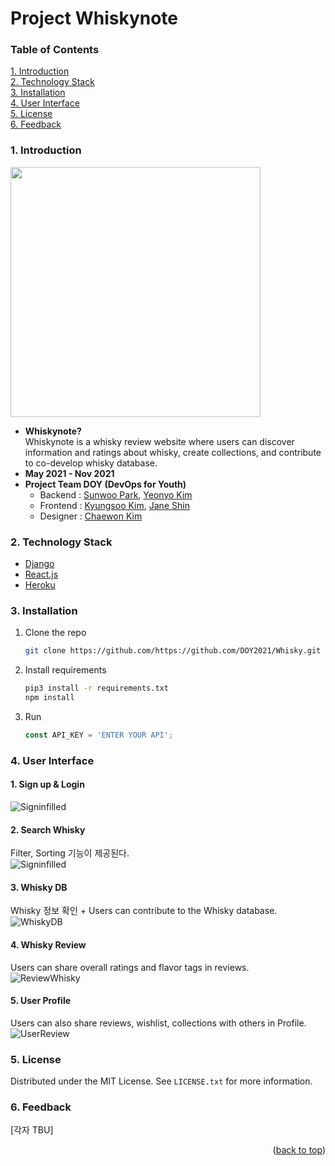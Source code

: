 <div id="top"> </div>

# Project Whiskynote

### Table of Contents
<!-- TABLE OF CONTENTS -->
<a href="1. Introduction">1. Introduction</a><br>
<a href="2. Technology Stack">2. Technology Stack</a><br>
<a href="3. Installation">3. Installation</a><br>
<a href="4. User Interface">4. User Interface</a><br>
<a href="5. License">5. License</a><br>
<a href="6. Feedback">6. Feedback </a><br>


### 1. Introduction
<img src="https://user-images.githubusercontent.com/69205130/147818024-e1eaf2f4-fafb-4ea6-9b09-d811369f77c7.png" width="400" height="auto" />
<!--
![WhiskynoteLogo](https://user-images.githubusercontent.com/69205130/147818024-e1eaf2f4-fafb-4ea6-9b09-d811369f77c7.png)
-->

* <b>Whiskynote?</b> <br>
Whiskynote is a whisky review website where users can discover information 
and ratings about whisky, create collections, and contribute to co-develop 
whisky database.
* <b>May 2021 - Nov 2021 </b>
* <b>Project Team DOY (DevOps for Youth) </b>
    * Backend : [Sunwoo Park](https://github.com/Sunny-W-Park), [Yeonyo Kim](https://github.com/arkdusdyk)
    * Frontend : [Kyungsoo Kim](https://github.com/kyeongsoosoo), [Jane Shin](https://github.com/janeshin059)
    * Designer : [Chaewon Kim](https://github.com/chxxnkim)



### 2. Technology Stack

* [Django](https://www.djangoproject.com/)
* [React.js](https://reactjs.org/)
* [Heroku](https://www.heroku.com/)


### 3. Installation

1. Clone the repo
   ```sh
   git clone https://github.com/https://github.com/DOY2021/Whisky.git
   ```
2. Install requirements
   ```sh
   pip3 install -r requirements.txt
   npm install
   ```
3. Run
   ```js
   const API_KEY = 'ENTER YOUR API';
   ```


### 4. User Interface

#### 1. Sign up & Login
![Signinfilled](https://user-images.githubusercontent.com/69205130/147818013-eff46ef7-b305-457c-9baa-ad69f1d7d996.png)
#### 2. Search Whisky
Filter, Sorting 기능이 제공된다.<br>
![Signinfilled](https://user-images.githubusercontent.com/69205130/147818013-eff46ef7-b305-457c-9baa-ad69f1d7d996.png)
#### 3. Whisky DB
Whisky 정보 확인 + Users can contribute to the Whisky database. <br>
![WhiskyDB](https://user-images.githubusercontent.com/69205130/147818093-6d50a7e8-cd3f-4ea8-b31c-bce1ff667651.png)
#### 4. Whisky Review
Users can share overall ratings and flavor tags in reviews. <br>
![ReviewWhisky](https://user-images.githubusercontent.com/69205130/147818121-1f9bc6c3-edbf-4fe7-8cee-a22b5dffab4f.png)
#### 5. User Profile
Users can also share reviews, wishlist, collections with others in Profile. <br>
![UserReview](https://user-images.githubusercontent.com/69205130/147818122-ae56b3b7-c23f-4dc8-be62-5cd4c91407b3.png)


### 5. License

Distributed under the MIT License. See `LICENSE.txt` for more information.


### 6. Feedback
[각자 TBU]

<p align="right">(<a href="#top">back to top</a>)</p>
